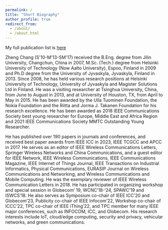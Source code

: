 ```yaml
---
permalink: /
title: "Short Biography"
author_profile: true
redirect_from: 
  - /about/
  - /about.html
---
```


My full publication list is [here](../assets/ZhengChang_Pulicationlist.pdf)

Zheng Chang (S'10-M'13-SM'17) received the B.Eng. degree from Jilin University, Changchun, China in 2007, M.Sc. (Tech.) degree from Helsinki University of Technology (Now Aalto University), Espoo, Finland in 2009 and Ph.D degree from the University of Jyvaskyla, Jyvaskyla, Finland in 2013. Since 2008, he has held various research positions at Helsinki University of Technology, University of Jyvaskyla and Magister Solutions Ltd in Finland. He was a visiting researcher at Tsinghua University, China, from June to August in 2013, and at University of Houston, TX, from April to May in 2015. He has been awarded by the Ulla Tuominen Foundation, the Nokia Foundation and the Riitta and Jorma J. Takanen Foundation for his research excellence. He has been awarded as 2018 IEEE Communications Society best young researcher for Europe, Middle East and Africa Region and 2021 IEEE Communications Society MMTC Outstanding Young Researcher.

He has published over 190 papers in journals and conferences, and received best paper awards from IEEE ICC in 2023, IEEE TCGCC and APCC in 2017. He serves as an editor of IEEE Wireless Communications Letters, Springer Wireless Networks and China Communications, and a guest editor for IEEE Network, IEEE Wireless Communications, IEEE Communications Magazine, IEEE Internet of Things Journal, IEEE Transactions on Industrial Informatics, Physical Communications, EURASIP Journal on Wireless Communications and Networking, and Wireless Communications and Mobile Computing. He was the exemplary reviewer of IEEE Wireless Communication Letters in 2018.  He has participated in organizing workshop and special session in Globecom’ 19, WCNC’18-‘24, SPAWC’19 and ISWCS’18.  He also serves as Symposium co-chair of IEEE ICC’20 and Globecom’23, Publicity co-chair of IEEE Infocom’22, Workshop co-chair of ICCC’22, TPC co-chair of IEEE iThing’22, and TPC member for many IEEE major conferences, such as INFOCOM, ICC, and Globecom. His research interests include IoT, cloud/edge computing, security and privacy, vehicular networks, and green communications.
